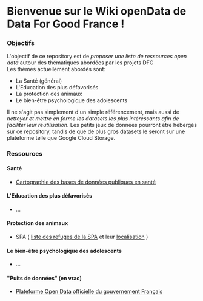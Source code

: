 # Bienvenue sur le Wiki openData de **Data For Good France** !

### Objectifs

L'objectif de ce repository est de *proposer une liste de ressources open data* autour des thématiques abordées par les projets DFG
<br/>
Les thèmes actuellement abordés sont:

* La Santé (général) 
* L'Education des plus défavorisés
* La protection des animaux
* Le bien-être psychologique des adolescents

Il ne s'agit pas simplement d'un simple référencement, mais aussi de *nettoyer et mettre en forme les datasets les plus intéressants afin de faciliter leur réutilisation*. Les petits jeux de données pourront être hébergés sur ce repository, tandis de que de plus gros datasets le seront sur une plateforme telle que Google Cloud Storage.


### Ressources

#### Santé

* [Cartographie des bases de données publiques en santé](https://www.data.gouv.fr/fr/datasets/cartographie-des-bases-de-donnees-publiques-en-sante/)

#### L'Education des plus défavorisés

* ...

#### Protection des animaux

* SPA ( [liste des refuges de la SPA](http://www.spa.asso.fr/liste-structures) et leur [localisation](http://www.spa.asso.fr/refuges) )

#### Le bien-être psychologique des adolescents

* ...

#### "Puits de données" (en vrac)

* [Plateforme Open Data officielle du gouvernement Français](https://www.data.gouv.fr/fr/)
